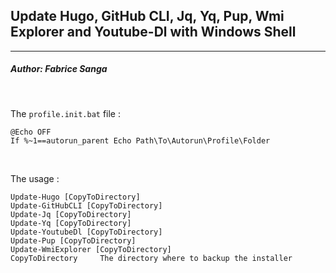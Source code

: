 ## **Update Hugo, GitHub CLI, Jq, Yq, Pup, Wmi Explorer and Youtube-Dl with Windows Shell**
---
##### Author: Fabrice Sanga
<br/>

The `profile.init.bat` file :
```batfile
@Echo OFF
If %~1==autorun_parent Echo Path\To\Autorun\Profile\Folder
```
<br/>

The usage :
```batfile
Update-Hugo [CopyToDirectory]
Update-GitHubCLI [CopyToDirectory]
Update-Jq [CopyToDirectory]
Update-Yq [CopyToDirectory]
Update-YoutubeDl [CopyToDirectory]
Update-Pup [CopyToDirectory]
Update-WmiExplorer [CopyToDirectory]
CopyToDirectory     The directory where to backup the installer
```